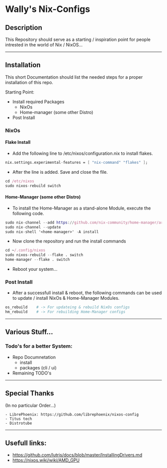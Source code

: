# Wally's Nix-Configs

## Description

This Repository should serve as a starting / inspiration point for people intrested in the world of Nix / NixOS...

---

## Installation

This short Documentation should list the needed steps for a proper installation of this repo.

Starting Point:
- Install required Packages
    - NixOs
    - Home-manager (some other Distro)
- Post Install

### NixOs

#### Flake Install

- Add the following line to /etc/nixos/configuration.nix to install flakes.

```nix
nix.settings.experimental-features = [ "nix-command" "flakes" ];
```

- After the line is added. Save and close the file.

```nix
cd /etc/nixos
sudo nixos-rebuild switch
```


#### Home-Manager (some other Distro)

- To install the Home-Manager as a stand-alone Module, execute the following code.

```nix
sudo nix-channel --add https://github.com/nix-community/home-manager/archive/master.tar.gz home-manager
sudo nix-channel --update
sudo nix-shell '<home-manager>' -A install
```

- Now clone the repository and run the install commands

```nix
cd ~/.config/nixos
sudo nixos-rebuild --flake . switch
home-manager --flake . switch
```

- Reboot your system...


### Post Install

- After a successfull install & reboot, the following commands can be used to update / install NixOs & Home-Manager Modules.

```nix
os_rebuild    # -> For updateing & rebuild NixOs configs
hm_rebuild    # -> For rebuilding Home-Manager configs
```

---

## Various Stuff...

### Todo's for a better System:

- Repo Documnetation
    - install
    - packages (cli / ui)
- Remaining TODO's

---

## Special Thanks

(In no particular Order...)

    - LibrePhoenix: https://github.com/librephoenix/nixos-config
    - Titus tech
    - Distrotube


---

## Usefull links:
 - https://github.com/lutris/docs/blob/master/InstallingDrivers.md
 - https://nixos.wiki/wiki/AMD_GPU